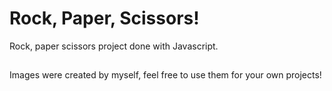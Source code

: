 # Rock, Paper, Scissors!
Rock, paper scissors project done with Javascript.


##
Images were created by myself, feel free to use them for your own projects!